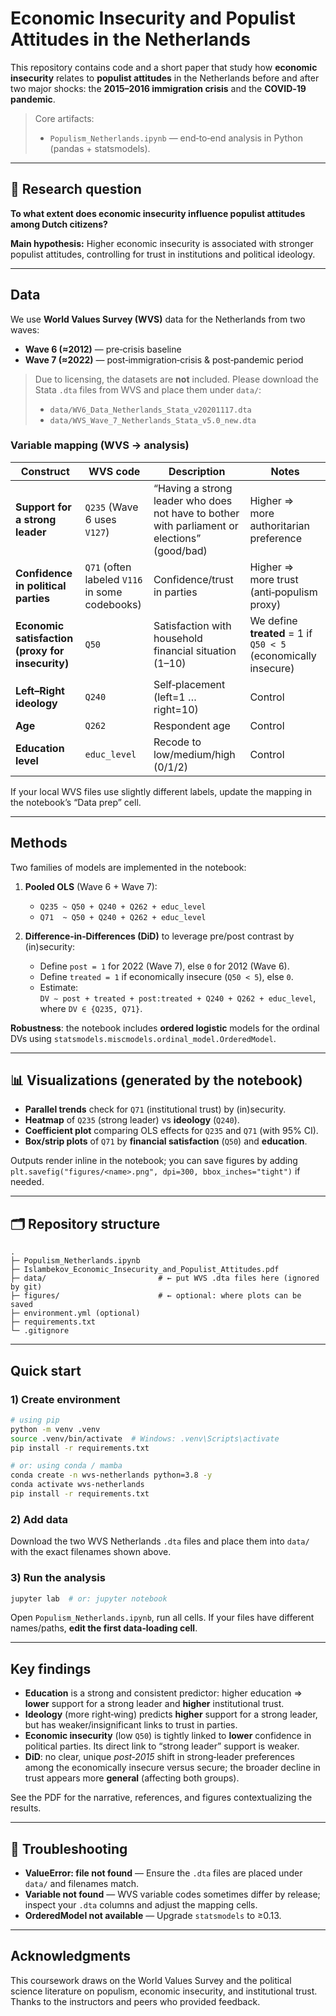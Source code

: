 # Economic Insecurity and Populist Attitudes in the Netherlands

This repository contains code and a short paper that study how **economic insecurity** relates to **populist attitudes** in the Netherlands before and after two major shocks: the **2015–2016 immigration crisis** and the **COVID‑19 pandemic**.

> Core artifacts:
> - `Populism_Netherlands.ipynb` — end‑to‑end analysis in Python (pandas + statsmodels).

---

## 🔎 Research question

**To what extent does economic insecurity influence populist attitudes among Dutch citizens?**

**Main hypothesis:** Higher economic insecurity is associated with stronger populist attitudes, controlling for trust in institutions and political ideology.

---

##  Data

We use **World Values Survey (WVS)** data for the Netherlands from two waves:

- **Wave 6 (≈2012)** — pre‑crisis baseline
- **Wave 7 (≈2022)** — post‑immigration‑crisis & post‑pandemic period

>  Due to licensing, the datasets are **not** included. Please download the Stata `.dta` files from WVS and place them under `data/`:
>
> - `data/WV6_Data_Netherlands_Stata_v20201117.dta`
> - `data/WVS_Wave_7_Netherlands_Stata_v5.0_new.dta`

### Variable mapping (WVS → analysis)
| Construct | WVS code | Description | Notes |
|---|---|---|---|
| **Support for a strong leader** | `Q235` (Wave 6 uses `V127`) | “Having a strong leader who does not have to bother with parliament or elections” (good/bad) | Higher ⇒ more authoritarian preference |
| **Confidence in political parties** | `Q71` (often labeled `V116` in some codebooks) | Confidence/trust in parties | Higher ⇒ more trust (anti‑populism proxy) |
| **Economic satisfaction (proxy for insecurity)** | `Q50` | Satisfaction with household financial situation (1–10) | We define **treated** = 1 if `Q50 < 5` (economically insecure) |
| **Left–Right ideology** | `Q240` | Self‑placement (left=1 … right=10) | Control |
| **Age** | `Q262` | Respondent age | Control |
| **Education level** | `educ_level` | Recode to low/medium/high (0/1/2) | Control |

If your local WVS files use slightly different labels, update the mapping in the notebook’s “Data prep” cell.

---

## Methods

Two families of models are implemented in the notebook:

1. **Pooled OLS** (Wave 6 + Wave 7):
   - `Q235 ~ Q50 + Q240 + Q262 + educ_level`
   - `Q71  ~ Q50 + Q240 + Q262 + educ_level`

2. **Difference‑in‑Differences (DiD)** to leverage pre/post contrast by (in)security:
   - Define `post = 1` for 2022 (Wave 7), else `0` for 2012 (Wave 6).
   - Define `treated = 1` if economically insecure (`Q50 < 5`), else `0`.
   - Estimate:  
     `DV ∼ post + treated + post:treated + Q240 + Q262 + educ_level`, where `DV ∈ {Q235, Q71}`.

**Robustness**: the notebook includes **ordered logistic** models for the ordinal DVs using `statsmodels.miscmodels.ordinal_model.OrderedModel`.

---

## 📊 Visualizations (generated by the notebook)

- **Parallel trends** check for `Q71` (institutional trust) by (in)security.
- **Heatmap** of `Q235` (strong leader) vs **ideology** (`Q240`).
- **Coefficient plot** comparing OLS effects for `Q235` and `Q71` (with 95% CI).
- **Box/strip plots** of `Q71` by **financial satisfaction** (`Q50`) and **education**.

Outputs render inline in the notebook; you can save figures by adding `plt.savefig("figures/<name>.png", dpi=300, bbox_inches="tight")` if needed.

---

## 🗂️ Repository structure

```
.
├─ Populism_Netherlands.ipynb
├─ Islambekov_Economic_Insecurity_and_Populist_Attitudes.pdf
├─ data/                         # ← put WVS .dta files here (ignored by git)
├─ figures/                      # ← optional: where plots can be saved
├─ environment.yml (optional)
├─ requirements.txt
└─ .gitignore
```

---

##  Quick start

### 1) Create environment
```bash
# using pip
python -m venv .venv
source .venv/bin/activate  # Windows: .venv\Scripts\activate
pip install -r requirements.txt

# or: using conda / mamba
conda create -n wvs-netherlands python=3.8 -y
conda activate wvs-netherlands
pip install -r requirements.txt
```

### 2) Add data
Download the two WVS Netherlands `.dta` files and place them into `data/` with the exact filenames shown above.

### 3) Run the analysis
```bash
jupyter lab  # or: jupyter notebook
```
Open `Populism_Netherlands.ipynb`, run all cells. If your files have different names/paths, **edit the first data‑loading cell**.

---

## Key findings 

- **Education** is a strong and consistent predictor: higher education ⇒ **lower** support for a strong leader and **higher** institutional trust.
- **Ideology** (more right‑wing) predicts **higher** support for a strong leader, but has weaker/insignificant links to trust in parties.
- **Economic insecurity** (low `Q50`) is tightly linked to **lower** confidence in political parties. Its direct link to “strong leader” support is weaker.
- **DiD**: no clear, unique *post‑2015* shift in strong‑leader preferences among the economically insecure versus secure; the broader decline in trust appears more **general** (affecting both groups).

See the PDF for the narrative, references, and figures contextualizing the results.

---

## 🔧 Troubleshooting

- **ValueError: file not found** — Ensure the `.dta` files are placed under `data/` and filenames match.
- **Variable not found** — WVS variable codes sometimes differ by release; inspect your `.dta` columns and adjust the mapping cells.
- **OrderedModel not available** — Upgrade `statsmodels` to ≥0.13.


---

##  Acknowledgments

This coursework draws on the World Values Survey and the political science literature on populism, economic insecurity, and institutional trust. Thanks to the instructors and peers who provided feedback.
